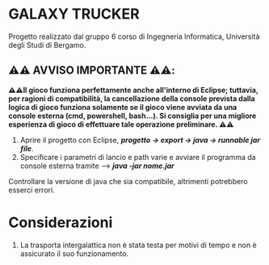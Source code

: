 # GALAXY TRUCKER

Progetto realizzato dal gruppo 6 corso di Ingegneria Informatica, Università degli Studi di Bergamo.

## ⚠️⚠️ AVVISO IMPORTANTE ⚠️⚠️:

**⚠️⚠️Il gioco funziona perfettamente anche all'interno di Eclipse; tuttavia, per ragioni di compatibilità, la cancellazione della console prevista dalla logica di gioco funziona solamente se il gioco viene avviata da una console esterna (cmd, powershell, bash...). Si consiglia per una migliore esperienza di gioco di effettuare tale operazione preliminare. ⚠️⚠️**

1. Aprire il progetto con Eclipse, **_progetto -> export -> java -> runnable jar file_**.
2. Specificare i parametri di lancio e path varie e avviare il programma da console esterna tramite --> **_java -jar nome.jar_**

Controllare la versione di java che sia compatibile, altrimenti potrebbero esserci errori.

# Considerazioni

1. La trasporta intergalattica non è stata testa per motivi di tempo e non è assicurato il suo funzionamento.
